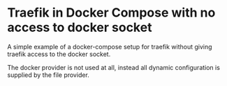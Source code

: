 # Traefik in Docker Compose with no access to docker socket

A simple example of a docker-compose setup for traefik without giving traefik access to the docker socket.

The docker provider is not used at all, instead all dynamic configuration is supplied by the file provider.